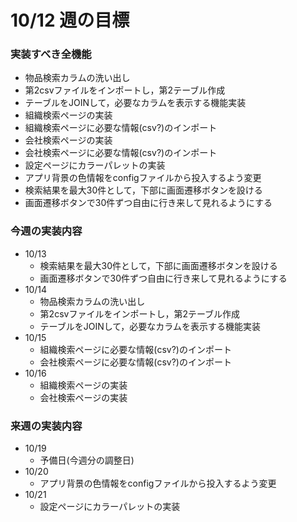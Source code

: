 # 10/12 週の目標

### 実装すべき全機能
- 物品検索カラムの洗い出し
- 第2csvファイルをインポートし，第2テーブル作成
- テーブルをJOINして，必要なカラムを表示する機能実装
- 組織検索ページの実装
- 組織検索ページに必要な情報(csv?)のインポート
- 会社検索ページの実装
- 会社検索ページに必要な情報(csv?)のインポート
- 設定ページにカラーパレットの実装
- アプリ背景の色情報をconfigファイルから投入するよう変更
- 検索結果を最大30件として，下部に画面遷移ボタンを設ける
- 画面遷移ボタンで30件ずつ自由に行き来して見れるようにする

### 今週の実装内容
- 10/13
    - 検索結果を最大30件として，下部に画面遷移ボタンを設ける
    - 画面遷移ボタンで30件ずつ自由に行き来して見れるようにする
- 10/14
    - 物品検索カラムの洗い出し
    - 第2csvファイルをインポートし，第2テーブル作成
    - テーブルをJOINして，必要なカラムを表示する機能実装
- 10/15
    - 組織検索ページに必要な情報(csv?)のインポート
    - 会社検索ページに必要な情報(csv?)のインポート
- 10/16
    - 組織検索ページの実装
    - 会社検索ページの実装

### 来週の実装内容
- 10/19
    - 予備日(今週分の調整日)
- 10/20
    - アプリ背景の色情報をconfigファイルから投入するよう変更
- 10/21
    - 設定ページにカラーパレットの実装